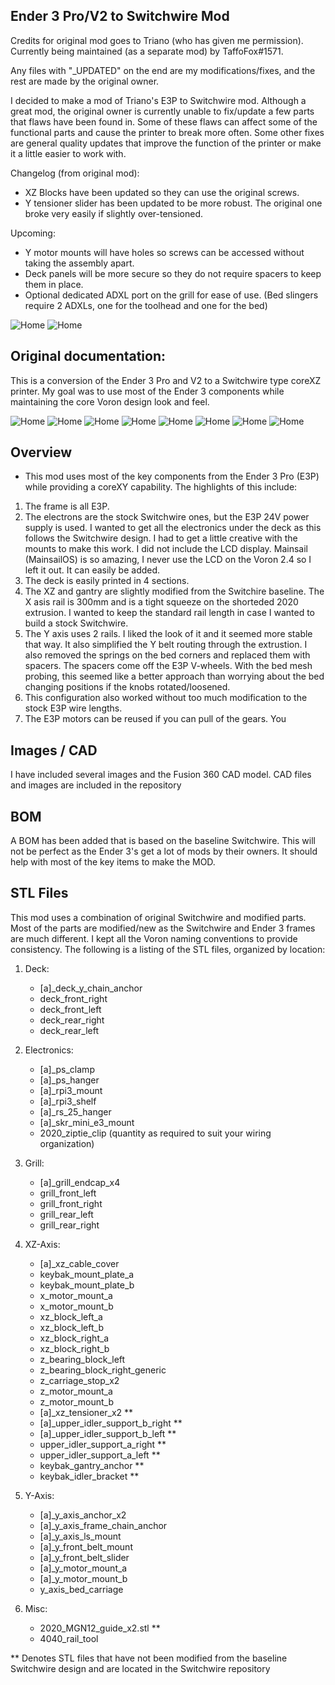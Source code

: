 ## Ender 3 Pro/V2 to Switchwire Mod

Credits for original mod goes to Triano (who has given me permission). Currently being maintained (as a separate mod) by TaffoFox#1571.

Any files with "_UPDATED" on the end are my modifications/fixes, and the rest are made by the original owner.

I decided to make a mod of Triano's E3P to Switchwire mod. Although a great mod, the original owner is currently unable to fix/update a few parts that flaws have been found in. Some of these flaws can affect some of the functional parts and cause the printer to break more often. Some other fixes are general quality updates that improve the function of the printer or make it a little easier to work with.

Changelog (from original mod):
- XZ Blocks have been updated so they can use the original screws.
- Y tensioner slider has been updated to be more robust. The original one broke very easily if slightly over-tensioned.

Upcoming:
- Y motor mounts will have holes so screws can be accessed without taking the assembly apart.
- Deck panels will be more secure so they do not require spacers to keep them in place.
- Optional dedicated ADXL port on the grill for ease of use. (Bed slingers require 2 ADXLs, one for the toolhead and one for the bed)

![Home](Images/Front_UPDATED.jpg)
![Home](Images/Side_UPDATED.jpg)


## Original documentation:

This is a conversion of the Ender 3 Pro and V2 to a Switchwire type coreXZ printer.  My goal was to use most of the Ender 3 components while maintaining the core Voron design look and feel.

![Home](Images/SN049.jpg)
![Home](Images/Home.png)
![Home](Images/Bottom.png)
![Home](Images/Top.png)
![Home](Images/Back.png)
![Home](Images/Front.png)
![Home](Images/Left.png)
![Home](Images/Right.png)

## Overview
- This mod uses most of the key components from the Ender 3 Pro (E3P) while providing a coreXY capability.  The highlights of this include:
1. The frame is all E3P.
2. The electrons are the stock Switchwire ones, but the E3P 24V power supply is used.  I wanted to get all the electronics under the deck as this follows the Switchwire design.  I had to get a little creative with the mounts to make this work.  I did not include the LCD display.   Mainsail (MainsailOS) is so amazing, I never use the LCD on the Voron 2.4 so I left it out.  It can easily be added.
3. The deck is easily printed in 4 sections.
4. The XZ and gantry are slightly modified from the Switchire baseline.  The X asis rail is 300mm and is a tight squeeze on the shorteded 2020 extrusion.  I wanted to keep the standard rail length in case I wanted to build a stock Switchwire.
5. The Y axis uses 2 rails.  I liked the look of it and it seemed more stable that way.  It also simplified the Y belt routing through the extrustion.  I also removed the springs on the bed corners and replaced them with spacers.  The spacers come off the E3P V-wheels.  With the bed mesh probing, this seemed like a better approach than worrying about the bed changing positions if the knobs rotated/loosened.
6. This configuration also worked without too much modification to the stock E3P wire lengths.
7. The E3P motors can be reused if you can pull of the gears.  You

## Images / CAD
I have included several images and the Fusion 360 CAD model.  CAD files and images are included in the repository

## BOM
A BOM has been added that is based on the baseline Switchwire.  This will not be perfect as the Ender 3's get a lot of mods by their owners.  It should help with most of the key items to make the MOD. 

## STL Files
This mod uses a combination of original Switchwire and modified parts.  Most of the parts are modified/new as the Switchwire and Ender 3 frames are much different.  I kept all the Voron naming conventions to provide consistency. The following is a listing of the STL files, organized by location:

1. Deck:
	- [a]_deck_y_chain_anchor
	- deck_front_right
	- deck_front_left
	- deck_rear_right
	- deck_rear_left

2.	Electronics:
	- [a]_ps_clamp
	- [a]_ps_hanger
	- [a]_rpi3_mount
	- [a]_rpi3_shelf
	- [a]_rs_25_hanger
	- [a]_skr_mini_e3_mount
	- 2020_ziptie_clip (quantity as required to suit your wiring organization)

3.	Grill:
	- [a]_grill_endcap_x4
	- grill_front_left
	- grill_front_right
	- grill_rear_left
	- grill_rear_right

4.	XZ-Axis:
	- [a]_xz_cable_cover
	- keybak_mount_plate_a
	- keybak_mount_plate_b
	- x_motor_mount_a
	- x_motor_mount_b
	- xz_block_left_a
	- xz_block_left_b
	- xz_block_right_a
	- xz_block_right_b
	- z_bearing_block_left
	- z_bearing_block_right_generic
	- z_carriage_stop_x2
	- z_motor_mount_a
	- z_motor_mount_b
	- [a]_xz_tensioner_x2 **
	- [a]_upper_idler_support_b_right **
	- [a]_upper_idler_support_b_left **
	- upper_idler_support_a_right **
	- upper_idler_support_a_left	**
	- keybak_gantry_anchor **
	- keybak_idler_bracket **	
		
5.	Y-Axis:
	- [a]_y_axis_anchor_x2
	- [a]_y_axis_frame_chain_anchor
	- [a]_y_axis_ls_mount
	- [a]_y_front_belt_mount
	- [a]_y_front_belt_slider
	- [a]_y_motor_mount_a
	- [a]_y_motor_mount_b
	- y_axis_bed_carriage
		
6.	Misc:
	- 2020_MGN12_guide_x2.stl **
	- 4040_rail_tool 

** Denotes STL files that have not been modified from the baseline Switchwire design and are located in the Switchwire repository


